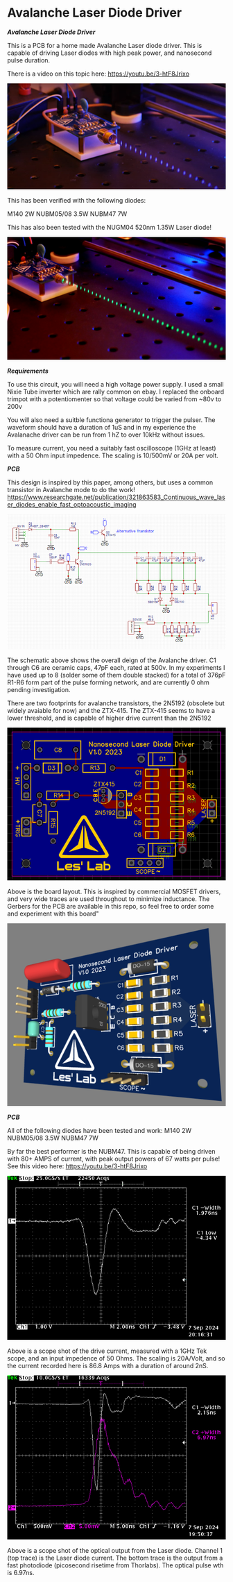 # Avalanche Laser Diode Driver


***Avalanche Laser Diode Driver***

This is a PCB for a home made Avalanche Laser diode driver.
This is capable of driving Laser diodes with high peak power, and nanosecond pulse duration.

There is a video on this topic here: https://youtu.be/3-htF8Jrixo

![Screenshot](media/laserpulses.png)

This has been verified with the following diodes:

M140  2W
NUBM05/08 3.5W
NUBM47 7W

This has also been tested with the NUGM04 520nm 1.35W Laser diode!

![Screenshot](media/green.png)



***Requirements***

To use this circuit, you will need a high voltage power supply.
I used a small Nixie Tube inverter which are rally common on ebay. I replaced the onboard trimpot with a potentiomenter so that voltage could be varied from ~80v to 200v

You will also need a suitble functiona generator to trigger the pulser. The waveform should have a duration of 1uS and in my experience the Avalanache driver can be run from 1 hZ to over 10kHz without issues.

To measure current, you need a suitably fast oscilloscope (1GHz at least) with a 50 Ohm input impedence. The scaling is 10/500mV or 20A per volt.


***PCB***

This design is inspired by this paper, among others, but uses a common transistor in Avalanche mode to do the work!
https://www.researchgate.net/publication/321863583_Continuous_wave_laser_diodes_enable_fast_optoacoustic_imaging

![Screenshot](media/schem.png)

The schematic above shows the overall deign of the Avalanche driver.
C1 through C6 are ceramic caps, 47pF each, rated at 500v. In my experiments I have used up to 8 (solder some of them double stacked) for a total of 376pF
R1-R6 form part of the pulse forming network, and are currently 0 ohm pending investigation.

There are two footprints for avalanche transistors, the 2N5192 (obsolete but widely avaiable for now) and the ZTX-415.
The ZTX-415 seems to have a lower threshold, and is capable of higher drive current than the 2N5192

![Screenshot](media/pcb.png)

Above is the board layout. This is inspired by commercial MOSFET drivers, and very wide traces are used throughout to minimize inductance.
The Gerbers for the PCB are available in this repo, so feel free to order some and experiment with this board"

![Screenshot](media/3d.png)

***PCB***

All of the following diodes have been tested and work:
M140  2W
NUBM05/08 3.5W
NUBM47 7W

By far the best performer is the NUBM47. This is capable of being driven with 80+ AMPS of current, with peak output powers of 67 watts per pulse!
See this video here: https://youtu.be/3-htF8Jrixo

![Screenshot](media/TEK00001.png)

Above is a scope shot of the drive current, measured with a 1GHz Tek scope, and an input impedence of 50 Ohms.
The scaling is 20A/Volt, and so the current recorded here is 86.8 Amps with a duration of around 2nS.


![Screenshot](media/TEK00000.png)

Above is a scope shot of the optical output from the Laser diode. Channel 1 (top trace) is the Laser diode current.
The bottom trace is the output from a fast photodiode (picosecond risetime from Thorlabs). The optical pulse wth is 6.97ns.


